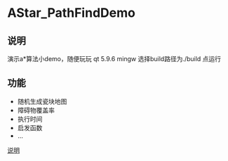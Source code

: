 # AStar_PathFindDemo
## 说明
演示a*算法小demo，随便玩玩
qt 5.9.6 mingw
选择build路径为./build
点运行
## 功能
* 随机生成瓷块地图
* 障碍物覆盖率
* 执行时间
* 启发函数
* ...


[说明](https://tack-shao.github.io/2017/10/11/AStar%E5%AF%BB%E8%B7%AF%E7%AE%97%E6%B3%95%E7%A0%94%E7%A9%B6%EF%BC%8C%E8%BF%90%E7%94%A8%E4%BA%8Eagv%E5%AF%BB%E8%B7%AF/)
